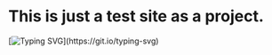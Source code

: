 # This is just a test site as a project.

[![Typing SVG](https://readme-typing-svg.demolab.com?font=Workbench&size=35&duration=3000&pause=1000&color=C2F710&center=true&vCenter=true&random=false&width=435&lines=Welcome+to+Playground!;This+is+a++test+site.)](https://git.io/typing-svg)